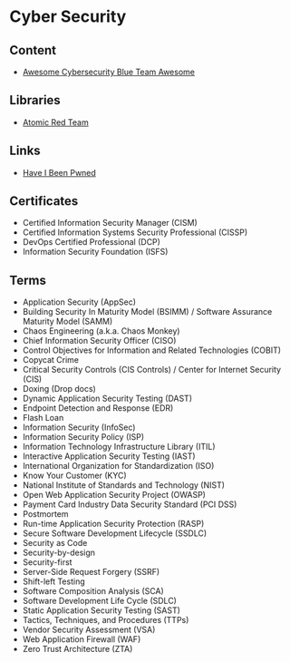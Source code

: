 # Cyber Security

<!--
Application Security Advocate
Application Security Specialist
Application Security Engineer
DevSecOps Advocate
-->

<!--
https://app.pluralsight.com/library/cou rses/allthetalks-session-43/table-of-contents

https://app.pluralsight.com/library/courses/enabling-security-governance-compliance-devsecops/table-of-contents
https://app.pluralsight.com/library/courses/vulnerability-management-big-picture/table-of-contents
https://app.pluralsight.com/library/courses/allthetalks-session-29/table-of-contents
https://app.pluralsight.com/library/courses/security-architecture-design-big-picture/table-of-contents
https://app.pluralsight.com/library/courses/zero-trust-architecture-getting-started/table-of-contents
https://app.pluralsight.com/library/courses/devsecops-big-picture/table-of-contents
https://app.pluralsight.com/library/courses/cyber-security-essentials/table-of-contents
https://app.pluralsight.com/library/courses/devops-foundations-security-devsecops/table-of-contents
https://app.pluralsight.com/library/courses/performing-devsecops-automated-security-testing/table-of-contents
https://app.pluralsight.com/library/courses/allthetalks-session-52/table-of-contents
https://app.pluralsight.com/library/courses/soar-big-picture/table-of-contents

https://linkedin.com/learning/paths/get-ahead-in-devsecops
https://linkedin.com/learning/search?entityType=COURSE&keywords=DevSecOps

https://linkedin.com/learning/devsecops-automated-security-testing/welcome
https://linkedin.com/learning/security-testing-essential-training/the-importance-of-security-testing
https://linkedin.com/learning/python-pen-testing-aws/using-python-to-test-for-cloud-deployment-weaknesses-through-pen-testing

https://github.com/ashemery/exploitation-course
https://github.com/ossf
https://github.com/cisagov/RedEye
-->

<!--
Cloud Security
SDLC Practices
Bug Bounties
Threat Intelligence
Malware Analysis
Risk Management
Vulnerability Management
IOT Security
SIEM Analysis
Blockchain Security
-->

## Content

- [Awesome Cybersecurity Blue Team Awesome](https://github.com/fabacab/awesome-cybersecurity-blueteam)

## Libraries

- [Atomic Red Team](https://github.com/redcanaryco/atomic-red-team)

## Links

- [Have I Been Pwned](https://haveibeenpwned.com/)

## Certificates

- Certified Information Security Manager (CISM)
- Certified Information Systems Security Professional (CISSP)
- DevOps Certified Professional (DCP)
- Information Security Foundation (ISFS)

## Terms

- Application Security (AppSec)
- Building Security In Maturity Model (BSIMM) / Software Assurance Maturity Model (SAMM)
- Chaos Engineering (a.k.a. Chaos Monkey)
- Chief Information Security Officer (CISO)
- Control Objectives for Information and Related Technologies (COBIT)
- Copycat Crime
- Critical Security Controls (CIS Controls) / Center for Internet Security (CIS)
- Doxing (Drop docs)
- Dynamic Application Security Testing (DAST)
- Endpoint Detection and Response (EDR)
- Flash Loan
- Information Security (InfoSec)
- Information Security Policy (ISP)
- Information Technology Infrastructure Library (ITIL)
- Interactive Application Security Testing (IAST)
- International Organization for Standardization (ISO)
- Know Your Customer (KYC)
- National Institute of Standards and Technology (NIST)
- Open Web Application Security Project (OWASP)
- Payment Card Industry Data Security Standard (PCI DSS)
- Postmortem
- Run-time Application Security Protection (RASP)
- Secure Software Development Lifecycle (SSDLC)
- Security as Code
- Security-by-design
- Security-first
- Server-Side Request Forgery (SSRF)
- Shift-left Testing
- Software Composition Analysis (SCA)
- Software Development Life Cycle (SDLC)
- Static Application Security Testing (SAST)
- Tactics, Techniques, and Procedures (TTPs)
- Vendor Security Assessment (VSA)
- Web Application Firewall (WAF)
- Zero Trust Architecture (ZTA)
